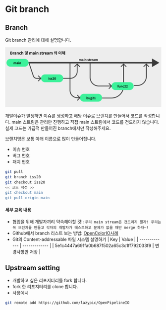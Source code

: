 # Git branch

## Branch

Git branch 관리에 대해 설명합니다.

![gitbranch](../figures/gitbranch.png)

개발이슈가 발생하면 이슈를 생성하고 해당 이슈로 브랜치를 만들어서 코드를 작성합니다.
main 스트림은 관리만 진행하고 직접 main 스트림에서 코드를 건드리지 않습니다.
실제 코드는 가급적 만들어진 branch에서만 작성해주세요.

브랜치명은 보통 아래 이름으로 많이 만들어집니다.

- 이슈 번호
- 버그 번호
- 패치 번호

```bash
git pull
git branch iss20
git checkout iss20
<< 코드 작성 >>
git checkout main
git pull origin main
```


#### 세부 교육 내용

- 협업을 위해 개발자끼리 약속해야할 것!: `우리 main stream은 건드리지 말자! 우리는 꼭 브런치를 만들고 각자의 개발자가 테스트하고 문제가 없을 때만 merge 하자~!`
- Github에서 branch 리스트 보는 방법: [OpenColorIO사례](https://github.com/AcademySoftwareFoundation/OpenColorIO)
- Git의 Content-addressable 파일 시스템 설명하기
| Key | Value |
| ------------- | ------------- |
| 5e1c4447a691fa0b687f502a65c3c1ff792033f9 | 변경사항만 저장 |


## Upstream setting

- 개발하고 싶은 리포지터리를 fork 합니다.
- fork 한 리포지터리를 clone 합니다.
- 사용예시

```bash
git remote add https://github.com/lazypic/OpenPipelineIO
```
